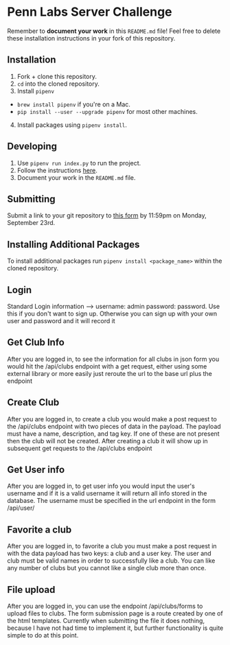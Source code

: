 # Penn Labs Server Challenge
Remember to **document your work** in this `README.md` file! Feel free to delete these installation instructions in your fork of this repository.

## Installation
1. Fork + clone this repository. 
2. `cd` into the cloned repository.
3. Install `pipenv`
  * `brew install pipenv` if you're on a Mac.
  * `pip install --user --upgrade pipenv` for most other machines.
4. Install packages using `pipenv install`.

## Developing
1. Use `pipenv run index.py` to run the project.
2. Follow the instructions [here](https://www.notion.so/pennlabs/Server-Challenge-Fall-19-480abf1871fc4a8d9600154816726343).
3. Document your work in the `README.md` file.

## Submitting
Submit a link to your git repository to [this form](https://airtable.com/shrqdIzlLgiRFzEWh) by 11:59pm on Monday, September 23rd.

## Installing Additional Packages
To install additional packages run `pipenv install <package_name>` within the cloned repository.

## Login
Standard Login information --> username: admin password: password. Use this if you don't want to sign up. Otherwise
you can sign up with your own user and password and it will record it

## Get Club Info
After you are logged in, to see the information for all clubs in json form you would hit the /api/clubs endpoint with
a get request, either using some external library or more easily just reroute the url to the base url plus the endpoint

## Create Club
After you are logged in, to create a club you would make a post request to the /api/clubs endpoint with two pieces of 
data in the payload. The payload must have a name, description, and tag key. If one of these are not present then the club
will not be created. After creating a club it will show up in subsequent get requests to the /api/clubs endpoint

## Get User info
After you are logged in, to get user info you would input the user's username and if it is a valid username it will return
all info stored in the database. The username must be specified in the url endpoint in the form /api/user/<username>

## Favorite a club
After you are logged in, to favorite a club you must make a post request in with the data payload has two keys: a club 
and a user key. The user and club must be valid names in order to successfully like a club. You can like any number of clubs
but you cannot like a single club more than once. 

## File upload
After you are logged in, you can use the endpoint /api/clubs/forms to upload files to clubs. The form submission page is a 
route created by one of the html templates. Currently when submitting the file it does nothing, because I have not had 
time to implement it, but further functionality is quite simple to do at this point.



